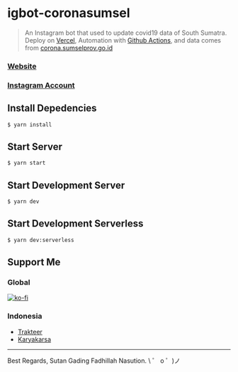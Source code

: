 # igbot-coronasumsel

> An Instagram bot that used to update covid19 data of South Sumatra. Deploy on [Vercel](https://vercel.com), Automation with [Github Actions](https://github.com/features/actions), and data comes from [corona.sumselprov.go.id](https://corona.sumselprov.go.id)

### [Website](https://coronasumsel.sutanlab.id)
### [Instagram Account](https://instagram.com/corona.sumsel)

## Install Depedencies
```bash
$ yarn install
```

## Start Server
```bash
$ yarn start
```

## Start Development Server
```bash
$ yarn dev
```

## Start Development Serverless
```bash
$ yarn dev:serverless
```

## Support Me
### Global
[![ko-fi](https://www.ko-fi.com/img/githubbutton_sm.svg)](https://ko-fi.com/B0B71P7PB)
### Indonesia
- [Trakteer](https://trakteer.id/sutanlab)
- [Karyakarsa](https://karyakarsa.com/sutanlab)

---
Best Regards, Sutan Gading Fadhillah Nasution.
\ ゜ o ゜)ノ
